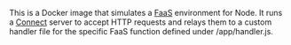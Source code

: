 This is a Docker image that simulates a [FaaS][2] environment for Node. It runs a [Connect][1] server to accept HTTP requests and relays them to a custom handler file for the specific FaaS function defined under /app/handler.js.

[1]: https://github.com/senchalabs/connect
[2]: https://en.wikipedia.org/wiki/Function_as_a_service